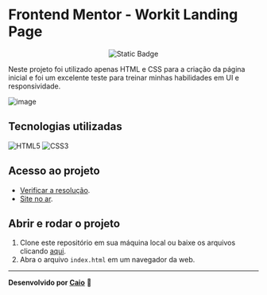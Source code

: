 # Frontend Mentor - Workit Landing Page

<p align="center">
     <img loading="lazy" alt="Static Badge" src="https://img.shields.io/badge/Status-Conclu%C3%ADdo-blue?style=for-the-badge">
</p>

Neste projeto foi utilizado apenas HTML e CSS para a criação da página inicial e foi um excelente teste para treinar minhas habilidades em UI e responsividade.

![image](https://github.com/caioikn/workit/assets/28030999/1117b966-78a4-46a3-98ed-8a574c3ce195)

## Tecnologias utilizadas
![HTML5](https://img.shields.io/badge/html5-%23E34F26.svg?style=for-the-badge&logo=html5&logoColor=white) ![CSS3](https://img.shields.io/badge/css3-%231572B6.svg?style=for-the-badge&logo=css3&logoColor=white)

## Acesso ao projeto
- [Verificar a resolução](https://www.frontendmentor.io/solutions/workit-landing-page-with-html-e-css-DMMcguBilq).
- [Site no ar](https://caioikn.github.io/workit/).

## Abrir e rodar o projeto
1. Clone este repositório em sua máquina local ou baixe os arquivos clicando [aqui](https://github.com/caioikn/workit/archive/main/workit.zip).
2. Abra o arquivo `index.html` em um navegador da web.

---
**Desenvolvido por [Caio](https://www.linkedin.com/in/caioikena/)** 💙
